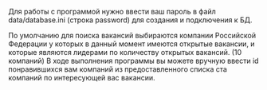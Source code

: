 Для работы с программой нужно ввести ваш пароль в файл data/database.ini (строка password)
для создания и подключения к БД. 

По умолчанию для поиска вакансий выбираются компании Российской Федерации у которых в данный момент имеются открытые вакансии, 
и которые являются лидерами по количеству открытых вакансий. (10 компаний)
В ходе выполнения программы вы можете вручную ввести id понравившихся вам компаний из предоставленного списка ста компаний по интересующей вас вакансии.
